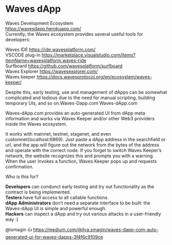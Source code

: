# Waves dApp
Waves Development Ecosystem<br />
https://wavesdapp.herokuapp.com/<br />
Currently, the Waves ecosystem provides several useful tools for developers:

Waves IDE https://ide.wavesplatform.com/ <br />
VSCODE plug-in https://marketplace.visualstudio.com/items?itemName=wavesplatform.waves-ride<br />
Surfboard https://github.com/wavesplatform/surfboard <br />
Waves Explorer https://wavesexplorer.com/ <br />
Waves keeper https://docs.wavesprotocol.org/en/ecosystem/waves-keeper/

Despite this, early testing, use and management of dApps can be somewhat complicated and tedious due to the need for manual scripting, building temporary UIs, and so on.Waves-Dapp.com
Waves-dApp.com

Waves-dApp.com provides an auto-generated UI from dApp meta information and works via Waves Keeper and/or other Web3 providers inside the Waves ecosystem.

It works with mainnet, testnet, stagenet, and even customnet(localhost:6869). Just paste a dApp address in the searchfield or url, and the app will figure out the network from the bytes of the address and operate with the correct node. If you forget to switch Waves Keeper’s network, the website recognizes this and prompts you with a warning.
When the user invokes a function, Waves Keeper pops up and requests confirmation.

Who is this for?

   **Developers** can condunct early testing and try out functionality as the contract is being implemented.<br />
   **Testers** have full access to all callable functions.<br />
   **dApp Administrators** don’t need a separate interface to be built: the Waves-dApp UI is simple and powerful enough.<br />
   **Hackers** can inspect a dApp and try out various attacks in a user-friendly way :)
    
@ismagin :+1: 
https://medium.com/@ilya.smagin/waves-dapp-com-auto-generated-ui-for-waves-dapps-3f4f6c9109ce



